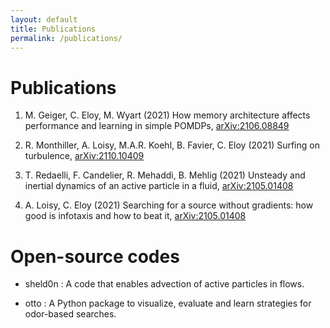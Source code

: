 ```yaml
---
layout: default
title: Publications
permalink: /publications/
---
```


# Publications

1. M. Geiger, C. Eloy, M. Wyart (2021) How memory architecture affects performance and learning in simple POMDPs, <a href="https://arxiv.org/abs/2106.08849">arXiv:2106.08849</a>

2. R. Monthiller, A. Loisy, M.A.R. Koehl, B. Favier, C. Eloy (2021) Surfing on turbulence, <a href="https://arxiv.org/abs/2110.10409">arXiv:2110.10409</a>

3. T. Redaelli, F. Candelier, R. Mehaddi, B. Mehlig (2021) Unsteady and inertial dynamics of an active particle in a fluid, <a href="https://arxiv.org/abs/2105.01408">arXiv:2105.01408</a>

4. A. Loisy, C. Eloy (2021) Searching for a source without gradients: how good is infotaxis and how to beat it, <a href="https://arxiv.org/abs/2112.10861">arXiv:2105.01408</a>


# Open-source codes

* sheld0n <a href="http://github.com/c0pep0d/sheld0n" title="Github: sheld0n"><span class="icon-github-circled"></span></a>: A code that enables advection of active particles in flows.

* otto <a href="http://github.com/c0pep0d/otto" title="Github: otto"><span class="icon-github-circled"></span></a>: A Python package to visualize, evaluate and learn strategies for odor-based searches.



